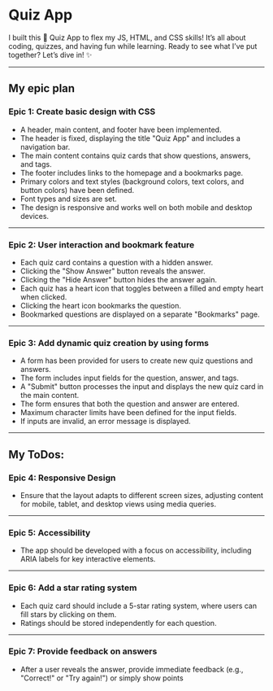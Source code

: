 
# Quiz App

I built this 🧠 Quiz App to flex my JS, HTML, and CSS skills! It’s all about coding, quizzes, and having fun while learning. Ready to see what I’ve put together? Let’s dive in! ✨

---

## My epic plan 

### **Epic 1: Create basic design with CSS**
- A header, main content, and footer have been implemented.
- The header is fixed, displaying the title "Quiz App" and includes a navigation bar.
- The main content contains quiz cards that show questions, answers, and tags.
- The footer includes links to the homepage and a bookmarks page.
- Primary colors and text styles (background colors, text colors, and button colors) have been defined.
- Font types and sizes are set.
- The design is responsive and works well on both mobile and desktop devices.

---

### **Epic 2: User interaction and bookmark feature**

- Each quiz card contains a question with a hidden answer.
- Clicking the "Show Answer" button reveals the answer.
- Clicking the "Hide Answer" button hides the answer again.
- Each quiz has a heart icon that toggles between a filled and empty heart when clicked.
- Clicking the heart icon bookmarks the question.
- Bookmarked questions are displayed on a separate "Bookmarks" page.


---

### **Epic 3: Add dynamic quiz creation by using forms**

- A form has been provided for users to create new quiz questions and answers.
- The form includes input fields for the question, answer, and tags.
- A "Submit" button processes the input and displays the new quiz card in the main content.
- The form ensures that both the question and answer are entered.
- Maximum character limits have been defined for the input fields.
- If inputs are invalid, an error message is displayed.

---
## My ToDos:

### **Epic 4: Responsive Design**
- Ensure that the layout adapts to different screen sizes, adjusting content for mobile, tablet, and desktop views using media queries.

---

### **Epic 5: Accessibility**
- The app should be developed with a focus on accessibility, including ARIA labels for key interactive elements.

---

### **Epic 6: Add a star rating system**
- Each quiz card should include a 5-star rating system, where users can fill stars by clicking on them.
- Ratings should be stored independently for each question.

---

### **Epic 7: Provide feedback on answers**
- After a user reveals the answer, provide immediate feedback (e.g., "Correct!" or "Try again!") or simply show points
